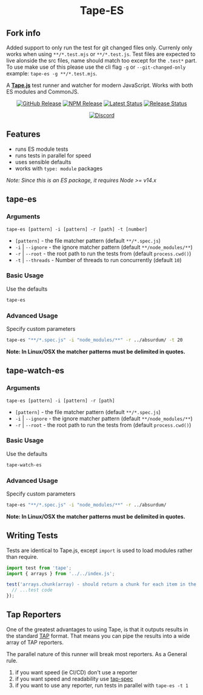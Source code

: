 <h1 align="center">Tape-ES</h1>

## Fork info

Added support to only run the test for git changed files only. Currenly only works when using `**/*.test.mjs` or `**/*.test.js`.
Test files are expected to live alonside the src files, name should match too except for the `.test*` part.
To use make use of this please use the cli flag `-g` or `--git-changed-only` example: `tape-es -g **/*.test.mjs`.


A **[Tape.js][]** test runner and watcher for modern JavaScript. Works with both ES modules and CommonJS.

<div align="center">
  <a href="https://github.com/vanillaes/tape-es/releases"><img src="https://badgen.net/github/tag/vanillaes/tape-es" alt="GitHub Release"></a>
  <a href="https://www.npmjs.com/package/tape-es"><img src="https://badgen.net/npm/v/tape-es" alt="NPM Release"></a>
  <a href="https://github.com/vanillaes/tape-es/actions"><img src="https://github.com/vanillaes/tape-es/workflows/Latest/badge.svg" alt="Latest Status"></a>
  <a href="https://github.com/vanillaes/tape-es/actions"><img src="https://github.com/vanillaes/tape-es/workflows/Release/badge.svg" alt="Release Status"></a>

  <a href="https://discord.gg/aSWYgtybzV"><img alt="Discord" src="https://img.shields.io/discord/723296249121603604?color=%23738ADB"></a>
</div>

## Features

- runs ES module tests
- runs tests in parallel for speed
- uses sensible defaults
- works with `type: module` packages

*Note: Since this is an ES package, it requires Node >= v14.x*

## tape-es

### Arguments

`tape-es [pattern] -i [pattern] -r [path] -t [number]`

- `[pattern]` - the file matcher pattern (default `**/*.spec.js`)
- `-i` | `--ignore` - the ignore matcher pattern (default `**/node_modules/**`)
- `-r` | `--root` - the root path to run the tests from (default `process.cwd()`)
- `-t` | `--threads` - Number of threads to run concurrently (default `10`)

### Basic Usage

Use the defaults

```sh
tape-es
```

### Advanced Usage

Specify custom parameters

```sh
tape-es "**/*.spec.js" -i "node_modules/**" -r ../absurdum/ -t 20
```

**Note: In Linux/OSX the matcher patterns must be delimited in quotes.**

## tape-watch-es

### Arguments

`tape-es [pattern] -i [pattern] -r [path]`

- `[pattern]` - the file matcher pattern (default `**/*.spec.js`)
- `-i` | `--ignore` - the ignore matcher pattern (default `**/node_modules/**`)
- `-r` | `--root` - the root path to run the tests from (default `process.cwd()`)

### Basic Usage

Use the defaults

```sh
tape-watch-es
```

### Advanced Usage

Specify custom parameters

```sh
tape-es "**/*.spec.js" -i "node_modules/**" -r ../absurdum/
```

**Note: In Linux/OSX the matcher patterns must be delimited in quotes.**

## Writing Tests

Tests are identical to Tape.js, except `import` is used to load modules rather than require.

```javascript
import test from 'tape';
import { arrays } from '../../index.js';

test('arrays.chunk(array) - should return a chunk for each item in the array', t => {
  // ...test code
});
```

## Tap Reporters

One of the greatest advantages to using Tape, is that it outputs results in the standard [TAP][] format. That means you can pipe the results into a wide array of TAP reporters.

The parallel nature of this runner will break most reporters. As a General rule.

1. if you want speed (ie CI/CD) don't use a reporter
2. if you want speed and readability use [tap-spec][]
3. if you want to use any reporter, run tests in parallel with `tape-es -t 1`

[Tape.js]: https://github.com/substack/tape
[TAP]: https://en.wikipedia.org/wiki/Test_Anything_Protocol
[tap-spec]: https://github.com/scottcorgan/tap-spec
